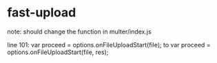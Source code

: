 # fast-upload

note: should change the function in multer/index.js

line 101:
var proceed = options.onFileUploadStart(file);
to
var proceed = options.onFileUploadStart(file, res);
